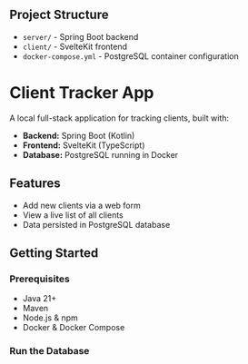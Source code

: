 

## Project Structure

- `server/` - Spring Boot backend
- `client/` - SvelteKit frontend
- `docker-compose.yml` - PostgreSQL container configuration

# Client Tracker App

A local full-stack application for tracking clients, built with:

- **Backend:** Spring Boot (Kotlin)
- **Frontend:** SvelteKit (TypeScript)
- **Database:** PostgreSQL running in Docker

## Features

- Add new clients via a web form
- View a live list of all clients
- Data persisted in PostgreSQL database

## Getting Started

### Prerequisites

- Java 21+
- Maven
- Node.js & npm
- Docker & Docker Compose

### Run the Database


